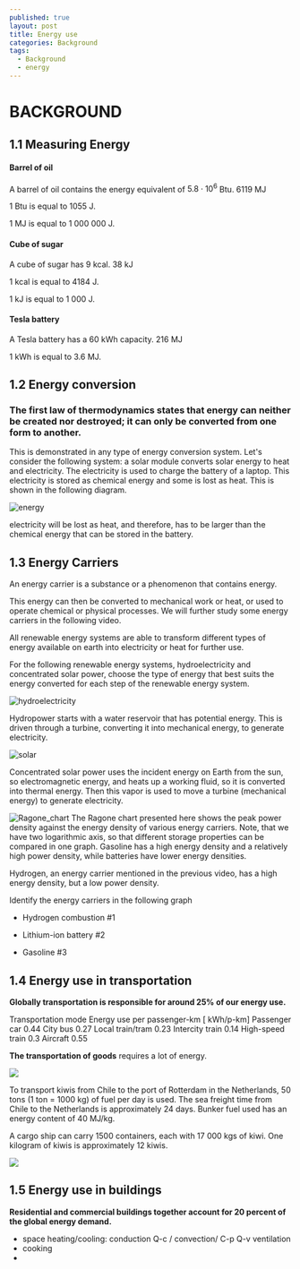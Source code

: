 ```yaml
---
published: true
layout: post
title: Energy use
categories: Background
tags:
  - Background
  - energy
---
```

# BACKGROUND


## 1.1 Measuring Energy
#### Barrel of oil

A barrel of oil contains the energy equivalent of $5.8 \cdot 10^6$ Btu.
6119 MJ



1 Btu is equal to 1055 J.

1 MJ is equal to 1 000 000 J.

#### Cube of sugar

A cube of sugar has 9 kcal.
38 kJ


1 kcal is equal to 4184 J.

1 kJ is equal to 1 000 J.  


#### Tesla battery

A Tesla battery has a 60 kWh capacity.
 216 MJ

1 kWh is equal to 3.6 MJ.


## 1.2 Energy conversion
### The first law of thermodynamics states that energy can neither be created nor destroyed; it can only be converted from one form to another.

This is demonstrated in any type of energy conversion system. Let's consider the following system: a solar module converts solar energy to heat and electricity. The electricity is used to charge the battery of a laptop. This electricity is stored as chemical energy and some is lost as heat. This is shown in the following diagram.

![energy](https://d37djvu3ytnwxt.cloudfront.net/assets/courseware/v1/f174b85cd06e515e97209501d8c3b8a7/asset-v1:DelftX+EnergyX+2T2016+type@asset+block/Week_1.2_Exercise_2.jpg)

electricity will be lost as heat, and therefore, has to be larger than the chemical energy that can be stored in the battery.

## 1.3 Energy Carriers

An energy carrier is a substance or a phenomenon that contains energy.

This energy can then be converted to mechanical work or heat, or used to operate chemical or physical processes. We will further study some energy carriers in the following video.

All renewable energy systems are able to transform different types of energy available on earth into electricity or heat for further use.

For the following renewable energy systems, hydroelectricity and concentrated solar power, choose the type of energy that best suits the energy converted for each step of the renewable energy system.

![hydroelectricity](https://d37djvu3ytnwxt.cloudfront.net/assets/courseware/v1/43793da1db18506c68ac3c4d7c6e072b/asset-v1:DelftX+EnergyX+2T2016+type@asset+block/Hydro-energy.jpg)


Hydropower starts with a water reservoir that has potential energy. This is driven through a turbine, converting it into mechanical energy, to generate electricity.


![solar](https://d37djvu3ytnwxt.cloudfront.net/assets/courseware/v1/0c5ea551137937bdf7968266c3be4a0b/asset-v1:DelftX+EnergyX+2T2016+type@asset+block/concentrated_solar_power.jpg)


Concentrated solar power uses the incident energy on Earth from the sun, so electromagnetic energy, and heats up a working fluid, so it is converted into thermal energy. Then this vapor is used to move a turbine (mechanical energy) to generate electricity.

![Ragone_chart](https://d37djvu3ytnwxt.cloudfront.net/assets/courseware/v1/4c1d69353a36c71436e5d9a57b6867d6/asset-v1:DelftX+EnergyX+2T2016+type@asset+block/Ragone_chart.jpg)
The Ragone chart presented here shows the peak power density against the energy density of various energy carriers. Note, that we have two logarithmic axis, so that different storage properties can be compared in one graph. Gasoline has a high energy density and a relatively high power density, while batteries have lower energy densities.

Hydrogen, an energy carrier mentioned in the previous video, has a high energy density, but a low power density.

Identify the energy carriers in the following graph

  - Hydrogen combustion  #1

  - Lithium-ion battery   #2

  - Gasoline  #3

## 1.4 Energy use in transportation

**Globally transportation is responsible for around 25% of our energy use.**

Transportation mode
Energy use per passenger-km [ kWh/p-km]
Passenger car     0.44
City bus    0.27
Local train/tram  0.23
Intercity train   0.14
High-speed train   0.3
Aircraft    0.55



**The transportation of goods** requires a lot of energy. 



![](https://d37djvu3ytnwxt.cloudfront.net/assets/courseware/v1/a96c933a28076cee43203b0636b9b7a0/asset-v1:DelftX+EnergyX+2T2016+type@asset+block/kiwi.jpg)

To transport kiwis from Chile to the port of Rotterdam in the Netherlands, 50 tons (1 ton = 1000 kg) of fuel per day is used. The sea freight time from Chile to the Netherlands is approximately 24 days. Bunker fuel used has an energy content of 40 MJ/kg. 

A cargo ship can carry 1500 containers, each with 17 000 kgs of kiwi. One kilogram of kiwis is approximately 12 kiwis. 


![](https://d37djvu3ytnwxt.cloudfront.net/assets/courseware/v1/6087897f66fe438b1d9e6a6e9e4889e3/asset-v1:DelftX+EnergyX+2T2016+type@asset+block/cargo_ship.jpg)


## 1.5 Energy use in buildings


**Residential and commercial buildings together account for 20 percent of the global energy demand.**


 - space heating/cooling: conduction  Q-c  / convection/  C-p  Q-v  ventilation  
 - cooking
 - 







